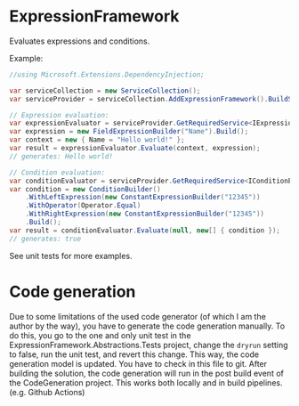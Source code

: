 # ExpressionFramework
Evaluates expressions and conditions.

Example:
```C#
//using Microsoft.Extensions.DependencyInjection;

var serviceCollection = new ServiceCollection();
var serviceProvider = serviceCollection.AddExpressionFramework().BuildServiceProvider();

// Expression evaluation:
var expressionEvaluator = serviceProvider.GetRequiredService<IExpressionEvaluator>();
var expression = new FieldExpressionBuilder("Name").Build();
var context = new { Name = "Hello world!" };
var result = expressionEvaluator.Evaluate(context, expression);
// generates: Hello world!

// Condition evaluation:
var conditionEvaluator = serviceProvider.GetRequiredService<IConditionEvaluator>();
var condition = new ConditionBuilder()
    .WithLeftExpression(new ConstantExpressionBuilder("12345"))
    .WithOperator(Operator.Equal)
    .WithRightExpression(new ConstantExpressionBuilder("12345"))
    .Build();
var result = conditionEvaluator.Evaluate(null, new[] { condition });
// generates: true
```

See unit tests for more examples.

# Code generation

Due to some limitations of the used code generator (of which I am the author by the way), you have to generate the code generation manually.
To do this, you go to the one and only unit test in the ExpressionFramework.Abstractions.Tests project, change the `dryrun` setting to false, run the unit test, and revert this change.
This way, the code generation model is updated. You have to check in this file to git.
After building the solution, the code generation will run in the post build event of the CodeGeneration project.
This works both locally and in build pipelines. (e.g. Github Actions)